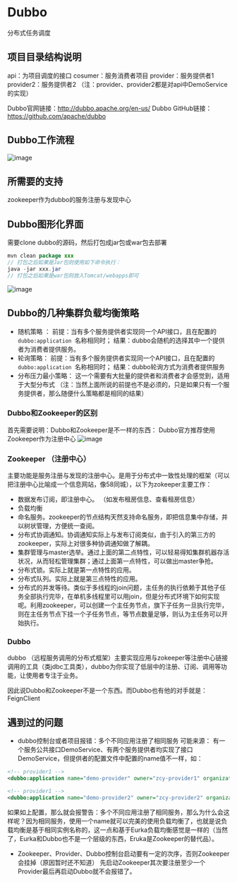# Dubbo

分布式任务调度

## 项目目录结构说明

api：为项目调度的接口
cosumer：服务消费者项目
provider：服务提供者1
provider2：服务提供者2
（注：provider、provider2都是对api中DemoService的实现）

Dubbo官网链接：http://dubbo.apache.org/en-us/
Dubbo GitHub链接：https://github.com/apache/dubbo

## Dubbo工作流程

![image](https://github.com/zhuchaoyang1/dubbo/tree/master/readme/img/architecture.png)

## 所需要的支持

zookeeper作为dubbo的服务注册与发现中心

## Dubbo图形化界面

需要clone dubbo的源码，然后打包成jar包或war包去部署

```java
mvn clean package xxx
// 打包之后如果是Jar包则使用如下命令执行：
java -jar xxx.jar
// 打包之后如果是war包则放入Tomcat/webapps即可
```

![image](https://github.com/zhuchaoyang1/dubbo/tree/master/readme/img/dubbo控制台.jpg)

## Dubbo的几种集群负载均衡策略

- 随机策略 ： 
  前提：当有多个服务提供者实现同一个API接口，且在配置的`dubbo:application `名称相同时；
  结果：dubbo会随机的选择其中一个提供者为消费者提供服务。
- 轮询策略：
  前提：当有多个服务提供者实现同一个API接口，且在配置的`dubbo:application `名称相同时；
  结果：dubbo轮询方式为消费者提供服务
- 分布压力最小策略：
  这一个需要有大批量的提供者和消费者才会感觉到，适用于大型分布式
  （注：当然上面所说的前提也不是必须的，只是如果只有一个服务提供者，那么随便什么策略都是相同的结果）

### Dubbo和Zookeeper的区别

首先需要说明：Dubbo和Zookeeper是不一样的东西：
Dubbo官方推荐使用Zookeeper作为注册中心
![image](https://github.com/zhuchaoyang1/dubbo/tree/master/readme/img/zook.jpg)

### Zookeeper （注册中心）

主要功能是服务注册与发现的注册中心。是用于分布式中一致性处理的框架（可以把注册中心比喻成一个信息网站，像58同城），以下为zokeeper主要工作：

- 数据发布订阅，即注册中心。 （如发布租房信息、查看租房信息）
- 负载均衡
- 命名服务。zookeeper的节点结构天然支持命名服务，即把信息集中存储，并以树状管理，方便统一查阅。
- 分布式协调通知。协调通知实际上与发布订阅类似，由于引入的第三方的zookeeper，实际上对很多种协调通知做了解耦。
- 集群管理与master选举。通过上面的第二点特性，可以轻易得知集群机器存活状况，从而轻松管理集群；通过上面第一点特性，可以做出master争抢。
- 分布式锁。实际上就是第一点特性的应用。
- 分布式队列。实际上就是第三点特性的应用。
- 分布式的并发等待。类似于多线程的join问题，主任务的执行依赖于其他子任务全部执行完毕，在单机多线程里可以用join，但是分布式环境下如何实现呢。利用zookeeper，可以创建一个主任务节点，旗下子任务一旦执行完毕，则在主任务节点下挂一个子任务节点，等节点数量足够，则认为主任务可以开始执行。

### Dubbo 

dubbo （远程服务调用的分布式框架）主要实现应用与zokeeper等注册中心链接调用的工具（类jdbc工具类），dubbo为你实现了低层中的注册、订阅、调用等功能，让使用者专注于业务。

因此说Dubbo和Zookeeper不是一个东西。而Dubbo也有他的对手就是：FeignClient

## 遇到过的问题

- dubbo控制台或者项目报错：多个不同应用注册了相同服务
  可能来源：
  有一个服务公共接口DemoService、有两个服务提供者均实现了接口DemoService，但提供者的配置文件中配置的name值不一样，如：

```xml
<!-- provider1 -->
<dubbo:application name="demo-provider" owner="zcy-provider1" organization="dubbox"/>

<!-- provider1 -->
<dubbo:application name="demo-provider2" owner="zcy-provider2" organization="dubbox"/>
```
如果如上配置，那么就会报警告：多个不同应用注册了相同服务，那么为什么会这样呢？因为相同服务，使用一个name就可以完美的使用负载均衡了，也就是说负载均衡是基于相同实例名称的，这一点和基于Eurka负载均衡感觉是一样的（当然了，Eurka和Dubbo也不是一个层级的东西，Eruka是Zookeeper的替代品）。

- Zookeeper、Provider、Dubbo控制台启动要有一定的次序，否则Zookeeper会挂掉（原因暂时还不知道）
先启动Zookeeper其次要注册至少一个Provider最后再启动Dubbo就不会报错了。
